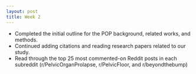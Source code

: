 ```yaml
---
layout: post
title: Week 2
---
```


- Completed the initial outline for the POP background, related works, and methods.
- Continued adding citations and reading research papers related to our study.
- Read through the top 25 most commented-on Reddit posts in each subreddit (r/PelvicOrganProlapse, r/PelvicFloor, and r/beyondthebump)
